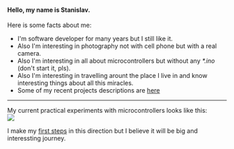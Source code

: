 #### Hello, my name is Stanislav.
Here is some facts about me:
- I'm software developer for many years but I still like it.
- Also I'm interesting in photography not with cell phone but with a real camera.
- Also I'm interesting in all about microcontrollers but without any *\*.ino* (don't start it, pls).
- Also I'm interesting in travelling arount the place I live in and know interesting things about all this miracles.
- Some of my recent projects descriptions are [here](https://github.com/K-S-K/CV/blob/main/README.md)

<hr>

My current practical experiments with microcontrollers looks like this:<br>
![](https://github.com/K-S-K/ESP32-02-OLedCounter/blob/master/docs/oled.gif)

I make my [first steps](https://github.com/K-S-K/ESP32-02-OLedCounter/blob/master/docs/Ch01_LostBits.md) in this direction but I believe it will be big and interessting journey.
